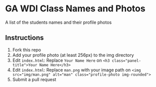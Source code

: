 
# GA WDI Class Names and Photos
A list of the students names and their profile photos

## Instructions


1. Fork this repo
2. Add your profile photo (at least 256px) to the img directory
2. Edit `index.html`: Replace `Your Name Here` on `<h3 class="panel-title">Your Name Here</h3>`
3. Edit `index.html`: Replace `man.png` with your image path on `<img src="img/man.png" alt="man" class="profile-photo img-rounded">`
4. Submit a pull request
